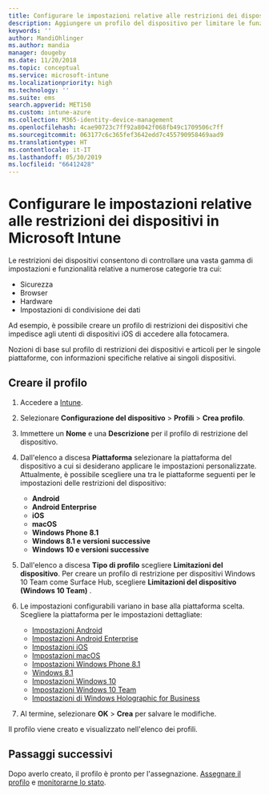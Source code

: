 ```yaml
---
title: Configurare le impostazioni relative alle restrizioni dei dispositivi in Microsoft Intune - Azure | Microsoft Docs
description: Aggiungere un profilo del dispositivo per limitare le funzionalità dei dispositivi Android, macOS, iOS, Windows Phone e Windows 10 in Microsoft Intune
keywords: ''
author: MandiOhlinger
ms.author: mandia
manager: dougeby
ms.date: 11/20/2018
ms.topic: conceptual
ms.service: microsoft-intune
ms.localizationpriority: high
ms.technology: ''
ms.suite: ems
search.appverid: MET150
ms.custom: intune-azure
ms.collection: M365-identity-device-management
ms.openlocfilehash: 4cae90723c7ff92a8042f068fb49c1709506c7ff
ms.sourcegitcommit: 063177c6c365fef3642edd7c455790958469aad9
ms.translationtype: HT
ms.contentlocale: it-IT
ms.lasthandoff: 05/30/2019
ms.locfileid: "66412428"
---
```

# <a name="configure-device-restriction-settings-in-microsoft-intune"></a>Configurare le impostazioni relative alle restrizioni dei dispositivi in Microsoft Intune

Le restrizioni dei dispositivi consentono di controllare una vasta gamma di impostazioni e funzionalità relative a numerose categorie tra cui:
- Sicurezza
- Browser
- Hardware
- Impostazioni di condivisione dei dati

Ad esempio, è possibile creare un profilo di restrizioni dei dispositivi che impedisce agli utenti di dispositivi iOS di accedere alla fotocamera.

Nozioni di base sul profilo di restrizioni dei dispositivi e articoli per le singole piattaforme, con informazioni specifiche relative ai singoli dispositivi.

## <a name="create-the-profile"></a>Creare il profilo

1. Accedere a [Intune](https://go.microsoft.com/fwlink/?linkid=2090973).
2. Selezionare **Configurazione del dispositivo** > **Profili** > **Crea profilo**.
3. Immettere un **Nome** e una **Descrizione** per il profilo di restrizione del dispositivo.
4. Dall'elenco a discesa **Piattaforma** selezionare la piattaforma del dispositivo a cui si desiderano applicare le impostazioni personalizzate. Attualmente, è possibile scegliere una tra le piattaforme seguenti per le impostazioni delle restrizioni del dispositivo:

    - **Android**
    - **Android Enterprise**
    - **iOS**
    - **macOS**
    - **Windows Phone 8.1**
    - **Windows 8.1 e versioni successive**
    - **Windows 10 e versioni successive**

5. Dall'elenco a discesa **Tipo di profilo** scegliere **Limitazioni del dispositivo**. Per creare un profilo di restrizione per dispositivi Windows 10 Team come Surface Hub, scegliere **Limitazioni del dispositivo (Windows 10 Team)** .
6. Le impostazioni configurabili variano in base alla piattaforma scelta. Scegliere la piattaforma per le impostazioni dettagliate:

    - [Impostazioni Android](device-restrictions-android.md)
    - [Impostazioni Android Enterprise](device-restrictions-android-for-work.md)
    - [Impostazioni iOS](device-restrictions-ios.md)
    - [Impostazioni macOS](device-restrictions-macos.md)
    - [Impostazioni Windows Phone 8.1](device-restrictions-windows-phone-8-1.md)
    - [Windows 8.1](device-restrictions-windows-8-1.md)
    - [Impostazioni Windows 10](device-restrictions-windows-10.md)
    - [Impostazioni Windows 10 Team](device-restrictions-windows-10-teams.md)
    - [Impostazioni di Windows Holographic for Business](device-restrictions-windows-holographic.md)

7. Al termine, selezionare **OK** > **Crea** per salvare le modifiche.

Il profilo viene creato e visualizzato nell'elenco dei profili.

## <a name="next-steps"></a>Passaggi successivi

Dopo averlo creato, il profilo è pronto per l'assegnazione. [Assegnare il profilo](device-profile-assign.md) e [monitorarne lo stato](device-profile-monitor.md).

<!--  Removing image as part of design review; retaining source until we known the disposition.

## Example of device restriction settings

In this high-level example, you'll create a device restriction policy that blocks the use of the built-in camera app on Android devices.

![How to disable the camera on Android devices](./media/disable-android-camera.png)

-->
